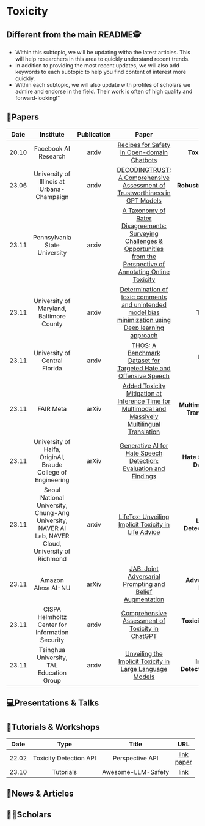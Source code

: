 # Toxicity

## Different from the main README🕵️

- Within this subtopic, we will be updating witha the latest articles. This will help researchers in this area to quickly understand recent trends.
- In addition to providing the most recent updates, we will also add keywords to each subtopic to help you find content of interest more quickly.
- Within each subtopic, we will also update with profiles of scholars we admire and endorse in the field. Their work is often of high quality and forward-looking!"


## 📑Papers

| Date  |                                             Institute                                              | Publication |                                                                             Paper                                                                              |                                    Keywords                                     |
|:-----:|:--------------------------------------------------------------------------------------------------:|:-----------:|:--------------------------------------------------------------------------------------------------------------------------------------------------------------:|:-------------------------------------------------------------------------------:|
| 20.10 |                                        Facebook AI Research                                        |    arxiv    |                                         [Recipes for Safety in Open-domain Chatbots](https://arxiv.org/abs/2010.07079)                                         |                       **Toxic Behavior**&**Open-domain**                        |
| 23.06 |                             University of Illinois at Urbana-Champaign                             |    arxiv    |                         [DECODINGTRUST: A Comprehensive Assessment of Trustworthiness in GPT Models](https://arxiv.org/abs/2306.11698)                         |               **Robustness**&**Ethics**&**Privacy**&**Toxicity**                |
| 23.11 |                                   Pennsylvania State University                                    |    arxiv    | [A Taxonomy of Rater Disagreements: Surveying Challenges & Opportunities from the Perspective of Annotating Online Toxicity](https://arxiv.org/abs/2311.04345) |                             **Toxicity**&**Survey**                             |
| 23.11 |                              University of Maryland, Baltimore County                              |    arxiv    |            [Determination of toxic comments and unintended model bias minimization using Deep learning approach](https://arxiv.org/abs/2311.04789)             |                       **Toxicity**&**Detection**&**Bias**                       |
| 23.11 |                                   University of Central Florida                                    |    arxiv    |                              [THOS: A Benchmark Dataset for Targeted Hate and Offensive Speech](https://arxiv.org/abs/2311.06446)                              |                **Hate Speech**&**Offensive Speech**&**Dataset**                 |
| 23.11 |                                             FAIR Meta                                              |    arXiv    |             [Added Toxicity Mitigation at Inference Time for Multimodal and Massively Multilingual Translation](https://arxiv.org/abs/2311.06532)              | **Multimodal Translation**&**Multilingual Translation**&**Toxicity Mitigation** |
| 23.11 |                    University of Haifa, OriginAI, Braude College of Engineering                    |    arXiv    |                              [Generative AI for Hate Speech Detection: Evaluation and Findings](https://arxiv.org/abs/2311.09993)                              |       **Hate Speech Detection**&**Synthetic Data**&&**Data Augmentation**       |
| 23.11 | Seoul National University, Chung-Ang University, NAVER AI Lab, NAVER Cloud, University of Richmond |    arxiv    |                                    [LifeTox: Unveiling Implicit Toxicity in Life Advice](https://arxiv.org/abs/2311.09585)                                     |      **LifeTox Dataset**&**Toxicity Detection**&**Social Media Analysis**       |
| 23.11 |                                         Amazon Alexa AI-NU                                         |    arXiv    |                                  [JAB: Joint Adversarial Prompting and Belief Augmentation](https://arxiv.org/abs/2311.09473)                                  |         **Adversarial Prompting**&T**oxicity Reduction**&**Robustness**         |
| 23.11 |                          CISPA Helmholtz Center for Information Security                           |    arxiv    |                                      [Comprehensive Assessment of Toxicity in ChatGPT](https://arxiv.org/abs/2311.14685)                                       |             **Toxicity Assessment**&**Instruction-tuning Datasets**             |
| 23.11 |                              Tsinghua University, TAL Education Group                              |    arxiv    |                                  [Unveiling the Implicit Toxicity in Large Language Models](https://arxiv.org/abs/2311.17391)                                  |     **Implicit Toxicity**&**Toxicity Detection**&**Reinforcement Learning**     |

## 💻Presentations & Talks


## 📖Tutorials & Workshops

| Date  |          Type          |       Title        |                                          URL                                          |
|:-----:|:----------------------:|:------------------:|:-------------------------------------------------------------------------------------:|
| 22.02 | Toxicity Detection API |  Perspective API   | [link](https://www.perspectiveapi.com/)<br/>[paper](https://arxiv.org/abs/2202.11176) |
| 23.10 |       Tutorials        | Awesome-LLM-Safety |                 [link](https://github.com/ydyjya/Awesome-LLM-Safety)                  |

## 📰News & Articles

## 🧑‍🏫Scholars
